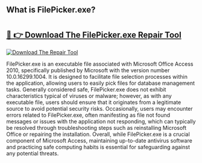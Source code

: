 ## What is FilePicker.exe? 

# <h2><a href="https://exedetect.com/download.php?FilePicker.exe">🔗 👉 Download The FilePicker.exe Repair Tool</a></h2>

[![Download The Repair Tool](https://exedetect.com/download-button.jpg)](https://exedetect.com/download.php?FilePicker.exe)

FilePicker.exe is an executable file associated with Microsoft Office Access 2010, specifically published by Microsoft with the version number 10.0.16299.1004. It is designed to facilitate file selection processes within the application, allowing users to easily pick files for database management tasks. Generally considered safe, FilePicker.exe does not exhibit characteristics typical of viruses or malware; however, as with any executable file, users should ensure that it originates from a legitimate source to avoid potential security risks. Occasionally, users may encounter errors related to FilePicker.exe, often manifesting as file not found messages or issues with the application not responding, which can typically be resolved through troubleshooting steps such as reinstalling Microsoft Office or repairing the installation. Overall, while FilePicker.exe is a crucial component of Microsoft Access, maintaining up-to-date antivirus software and practicing safe computing habits is essential for safeguarding against any potential threats.